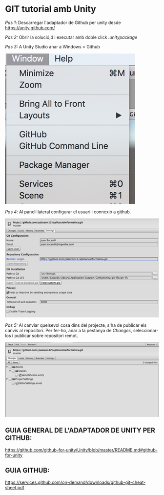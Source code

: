 # GIT tutorial amb Unity

*Pas 1*: Descarregar l'adaptador de Github per unity desde https://unity.github.com/

*Pas 2:* Obrir la solució,d i executar amb doble click *.unitypackage*

*Pas 3:* A Unity Studio anar a Windows > Github

![alt text](./img/windows_github.jpg "Panel Windows")

*Pas 4*: Al panell lateral configurar el usuari i connexió a github. 

![alt text](./img/conf_panel.jpg "Panel Windows")


*Pas 5:* Al canviar quelsevol cosa dins del projecte, s'ha de publicar els canvis al repositori. Per fer-ho, anar a la pestanya de *Changes*, seleccionar-los i publicar sobre repositori remot.

![alt text](./img/changes.jpg "Panel Windows")


## GUIA GENERAL DE L'ADAPTADOR DE UNITY PER GITHUB:
https://github.com/github-for-unity/Unity/blob/master/README.md#github-for-unity

## GUIA GITHUB:
https://services.github.com/on-demand/downloads/github-git-cheat-sheet.pdf





